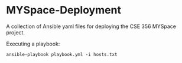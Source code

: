 # MYSpace-Deployment
A collection of Ansible yaml files for deploying the CSE 356 MYSpace project.

Executing a playbook:
```
ansible-playbook playbook.yml -i hosts.txt
```

